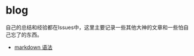 # blog

自己的总结和经验都在Issues中，这里主要记录一些其他大神的文章和一些怕自己忘了的东西。

* [markdown 语法](http://wowubuntu.com/markdown/basic.html)

